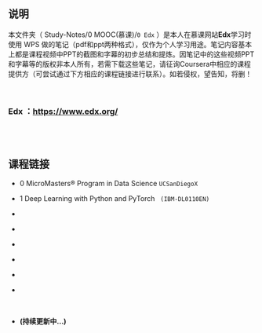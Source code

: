 ## 说明
本文件夹（ Study-Notes/0 MOOC(慕课)/`0 Edx` ）是本人在慕课网站**Edx**学习时使用 WPS 做的笔记（pdf和ppt两种格式），仅作为个人学习用途。笔记内容基本上都是课程视频中PPT的截图和字幕的初步总结和提炼。因笔记中的这些视频PPT和字幕等的版权非本人所有，若需下载这些笔记，请征询Coursera中相应的课程提供方（可尝试通过下方相应的课程链接进行联系）。如若侵权，望告知，将删！

<br>

### Edx ：https://www.edx.org/

<br>
<br>


## 课程链接
* 0 <a href="https://www.edx.org/micromasters/uc-san-diegox-data-science" style="text-decoration:none">MicroMasters® Program in Data Science</a> `UCSanDiegoX`

* 1 <a href="https://www.edx.org/course/deep-learning-with-python-and-pytorch" style="text-decoration:none">Deep Learning with Python and PyTorch</a> ` (IBM-DL0110EN)`

* <a href="" style="text-decoration:none"></a>

* <a href="" style="text-decoration:none"></a>

* <a href="" style="text-decoration:none"></a>

* <a href="" style="text-decoration:none"></a>

* <a href="" style="text-decoration:none"></a>

* <a href="" style="text-decoration:none"></a>



<br>

* **(持续更新中...)**
